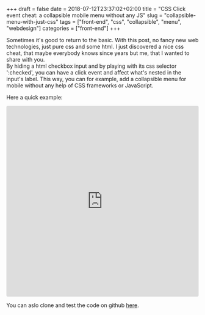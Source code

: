+++ 
draft = false
date = 2018-07-12T23:37:02+02:00
title = "CSS Click event cheat: a collapsible mobile menu without any JS"
slug = "collapsible-menu-with-just-css" 
tags = ["front-end", "css", "collapsible", "menu", "webdesign"]
categories = ["front-end"]
+++

Sometimes it's good to return to the basic. With this post, no fancy new web technologies, just pure css and some html. I just discovered a nice css cheat, that maybe everybody knows since years but me, that I wanted to share with you.  
By hiding a html checkbox input and by playing with its css selector ':checked', you can have a click event and affect what's nested in the input's label. This way, you can for example, add a collapsible menu for mobile without any help of CSS frameworks or JavaScript.  


Here a quick example:

<iframe src="https://codesandbox.io/embed/lpmw53kr6m?fontsize=8" style="width:100%; height:500px; border:0; border-radius: 4px; overflow:hidden;" sandbox="allow-modals allow-forms allow-popups allow-scripts allow-same-origin"></iframe>

You can aslo clone and test the code on github [here](https://github.com/rdhox/pure-css-collapsible-menu).

